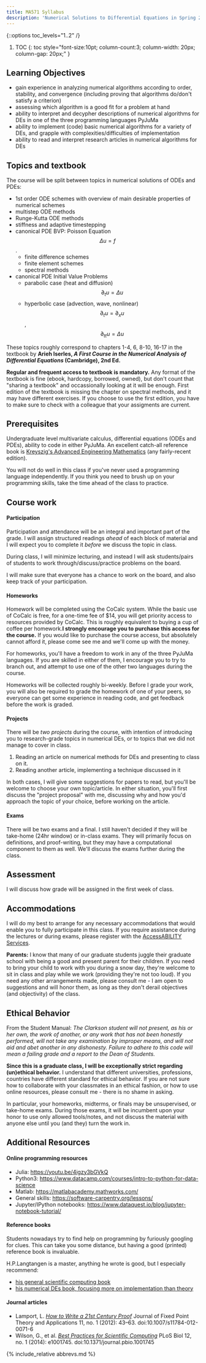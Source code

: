 ```yaml
---
title: MA571 Syllabus
description: 'Numerical Solutions to Differential Equations in Spring 2019 as taught by Marko Budišić'
---
```

{::options toc_levels="1..2" /}

1. TOC
{: toc style="font-size:10pt; column-count:3; column-width: 20px; column-gap: 20px;" }

## Learning Objectives

* gain experience in analyzing numerical algorithms according to order, stability, and convergence (including proving that algorithms do/don't satisfy a criterion)
* assessing which algorithm is a good fit for a problem at hand
* ability to interpret and decypher descriptions of numerical algorithms for DEs in one of the three programming languages PyJuMa
* ability to implement (code) basic numerical algorithms for a variety of DEs, and grapple with complexities/difficulties of implementation
* ability to read and interpret research articles in numerical algorithms for DEs

## Topics and textbook

The course will be split between topics in numerical solutions of ODEs and PDEs:

* 1st order ODE schemes with overview of main desirable properties of numerical schemes
* multistep ODE methods
* Runge-Kutta ODE methods
* stiffness and adaptive timestepping
* canonical PDE BVP: Poisson Equation $$\Delta u = f$$.
  * finite difference schemes
  * finite element schemes
  * spectral methods
* canonical PDE Initial Value Problems
  * parabolic case (heat and diffusion) $$\partial_t u = \Delta u$$
  * hyperbolic case (advection, wave, nonlinear) $$\partial_t u = \partial_x u $$, $$\partial_{tt} u = \Delta u$$

These topics roughly correspond to chapters 1-4, 6, 8-10, 16-17 in the textbook by **Arieh Iserles, _A First Course in the Numerical Analysis of Differential Equations_ (Cambridge), 2nd Ed.**

**Regular and frequent access to textbook is mandatory.** Any format of the textbook is fine (ebook, hardcopy, borrowed, owned), but don't count that "sharing a textbook" and occassionally looking at it will be enough. First edition of the textbook is missing the chapter on spectral methods, and it may have different exercises. If you choose to use the first edition, you have to make sure to check with a colleague that your assigments are current.

## Prerequisites

Undergraduate level multivariate calculus, differential equations (ODEs and PDEs), ability to code in either PyJuMa. An excellent catch-all reference book is [Kreyszig's Advanced Engineering Mathematics](https://www.goodreads.com/book/show/1426461.Advanced_Engineering_Mathematics) (any fairly-recent edition).

You will not do well in this class if you've never used a programming language independently. If you think you need to brush up on your programming skills, take the time ahead of the class to practice.

## Course work

#### Participation

Participation and attendance will be an integral and important part of the grade. I will assign structured readings _ahead_ of each block of material and I will expect you to complete it _before_ we discuss the topic in class.

During class, I will minimize lecturing, and instead I will ask students/pairs of students to work through/discuss/practice problems on the board.

I will make sure that everyone has a chance to work on the board, and also keep track of your participation.

#### Homeworks

Homework will be completed using the CoCalc system. While the basic use of CoCalc is free, for a one-time fee of \$14, you will get priority access to resources provided by CoCalc. This is roughly equivalent to buying a cup of coffee per homework.**I strongly encourage you to purchase this access for the course.** If you would like to purchase the course access, but absolutely cannot afford it, please come see me and we'll come up with the money.

For homeworks, you'll have a freedom to work in any of the three PyJuMa languages. If you are skilled in either of them, I encourage you to try to branch out, and attempt to use one of the other two languages during the course.

Homeworks will be collected roughly bi-weekly. Before I grade your work, you will also be required to grade the homework of one of your peers, so everyone can get some experience in reading code, and get feedback before the work is graded.

#### Projects

There will be *two projects* during the course, with intention of introducing you to research-grade topics in numerical DEs, or to topics that we did not manage to cover in class.

1. Reading an article on numerical methods for DEs and presenting to class on it.
2. Reading another article, implementing a technique discussed in it

In both cases, I will give some suggestions for papers to read, but you'll be welcome to choose your own topic/article. In either situation, you'll first discuss the "project proposal" with me, discussing why and how you'd approach the topic of your choice, before working on the article.

#### Exams

There will be two exams and a final. I still haven't  decided if they will be take-home (24hr window) or in-class exams. They will primarily focus on definitions, and proof-writing, but they may have a computational component to them as well. We'll discuss the exams further during the class.

## Assessment

I will discuss how grade will be assigned in the first week of class.

## Accommodations

I will do my best to arrange for any necessary accommodations that would enable you to fully participate in this class. If you require assistance during the lectures or during exams, please register with the [AccessABILITY Services](https://www.clarkson.edu/accessability-services).

**Parents:** I know that many of our graduate students juggle their graduate school with being a good and present parent for their children. If you need to bring your child to work with you during a snow day, they're welcome to sit in class and play while we work (providing they're not too loud). If you need any other arrangements made, please consult me - I am open to suggestions and will honor them, as long as they don't derail objectives (and objectivity) of the class.

## Ethical Behavior

From the Student Manual: _The Clarkson student will
not present, as his or her own, the work of another,
or any work that has not been honestly performed,
will not take any examination by improper means,
and will not aid and abet another in any dishonesty.
Failure to adhere to this code will mean a failing
grade and a report to the Dean of Students._

**Since this is a graduate class, I will be exceptionally strict regarding (un)ethical behavior.** I understand that different universities, professions, countries have different standard for ethical behavior. If you are not sure how to collaborate with your classmates in an ethical fashion, or how to use online resources, please consult me - there is no shame in asking.

In particular, your homeworks, midterms, or finals may be unsupervised, or take-home exams. During those exams, it will be incumbent upon your honor to use only allowed tools/notes, and not discuss the material with anyone else until you (and they) turn the work in.

## Additional Resources

#### Online programming resources

* Julia: <https://youtu.be/4igzy3bGVkQ>
* Python3: <https://www.datacamp.com/courses/intro-to-python-for-data-science>
* Matlab: <https://matlabacademy.mathworks.com/>
* General skills: <https://software-carpentry.org/lessons/>
* Jupyter/IPython notebooks: <https://www.dataquest.io/blog/jupyter-notebook-tutorial/>

#### Reference books

Students nowadays try to find help on programming by furiously googling for clues. This can take you some distance, but having a good (printed) reference book is invaluable.

H.P.Langtangen is a master, anything he wrote is good, but I especially recommend:
  * [his general scientific computing book](https://hplgit.github.io/prog4comp/index.html)
  * [his numerical DEs book, focusing more on implementation than theory](http://hplgit.github.io/decay-book/doc/pub/book/html/decay-book.html)

#### Journal articles

* Lamport, L. [_How to Write a 21st Century Proof_](./pdfs/lamport2012.pdf) Journal of Fixed Point Theory and Applications 11, no. 1 (2012): 43–63. doi:10.1007/s11784-012-0071-6
*  Wilson, G., et al. [_Best Practices for Scientific Computing_](./pdfs/wilson2014.pdf) PLoS Biol 12, no. 1 (2014): e1001745. doi:10.1371/journal.pbio.1001745

{% include_relative abbrevs.md %}
